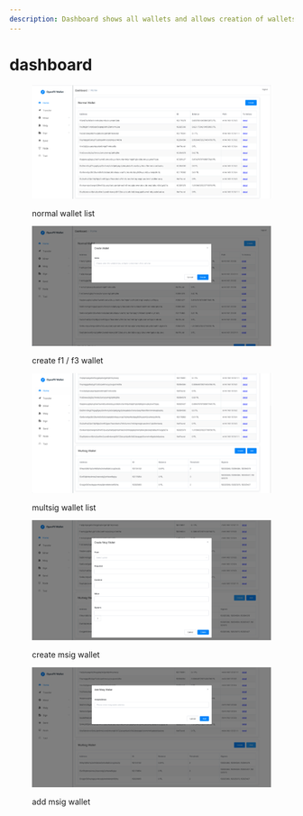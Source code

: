 ```yaml
---
description: Dashboard shows all wallets and allows creation of wallets
---
```


# dashboard

<figure><img src="../../.gitbook/assets/image (17).png" alt=""><figcaption><p>normal wallet list</p></figcaption></figure>

<figure><img src="../../.gitbook/assets/image (29).png" alt=""><figcaption><p>create f1 / f3 wallet</p></figcaption></figure>

<figure><img src="../../.gitbook/assets/image (15).png" alt=""><figcaption><p>multsig wallet list</p></figcaption></figure>

<figure><img src="../../.gitbook/assets/image (22).png" alt=""><figcaption><p>create msig wallet</p></figcaption></figure>

<figure><img src="../../.gitbook/assets/image (34) (1).png" alt=""><figcaption><p>add msig wallet</p></figcaption></figure>
